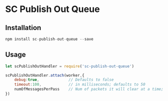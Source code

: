 SC Publish Out Queue
====================

## Installation
```js
npm install sc-publish-out-queue --save
```

## Usage
```js
let scPublishOutHandler = require('sc-publish-out-queue')

scPublishOutHandler.attach(worker,{
	debug:true,				// Defaults to false
	timeout:100, 			// in milliseconds; defaults to 50
	numOfMessagesPerPass 	// Num of packets it will clear at a time; defaults to 100
})
```